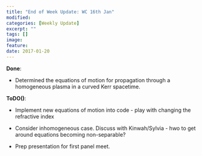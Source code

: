 ```yaml
---
title: "End of Week Update: WC 16th Jan"
modified:
categories: [Weekly Update]
excerpt: ""
tags: []
image:
feature:
date: 2017-01-20
---
```

**Done**:

* Determined the equations of motion for propagation through a homogeneous plasma in a curved Kerr spacetime.


**ToDO()**:

* Implement new equations of motion into code - play with changing the refractive index

* Consider inhomogeneous case. Discuss with Kinwah/Sylvia - hwo to get around equations becoming non-separable?

* Prep presentation for first panel meet.
